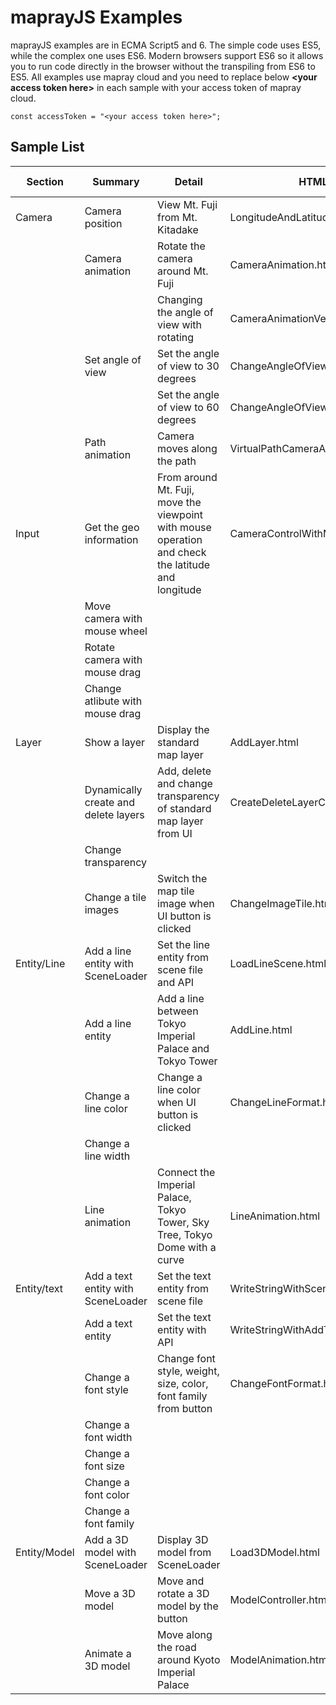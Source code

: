 # maprayJS Examples
maprayJS examples are in ECMA Script5 and 6.
The simple code uses ES5, while the complex one uses ES6.
Modern browsers support ES6 so it allows you to run code directly in the browser without the transpiling from ES6 to ES5.
All examples use mapray cloud and you need to replace below **\<your access token here\>** in each sample with your access token of mapray cloud.

```
const accessToken = "<your access token here>";
```

## Sample List

| Section  | Summary                              | Detail                                                      | HTML file                           | JavaScript                                        | Scene file |
|----------|--------------------------------------|-------------------------------------------------------------|-------------------------------------|---------------------------------------------------|-------------|
| Camera   | Camera position                      | View Mt. Fuji from Mt. Kitadake                             | LongitudeAndLatitudeCameraPos.html  | -                                                 | -           |
|          | Camera animation                     | Rotate the camera around Mt. Fuji                           | CameraAnimation.html                | CameraAnimation.js                                | -           |
|          |                                      | Changing the angle of view with rotating                    | CameraAnimationVer2.html            | CameraAnimationVer2.js                            | -           |
|          | Set angle of view                    | Set the angle of view to 30 degrees                         | ChangeAngleOfView30.html            | -                                                 | -           |
|          |                                      | Set the angle of view to 60 degrees                         | ChangeAngleOfView60.html            | -                                                 | -           |
|          | Path animation                       | Camera moves along the path                                 | VirtualPathCameraAnimation.html     | VirtualPathCameraAnimation.js                     | -           |
| Input    | Get the geo information              | From around Mt. Fuji, move the viewpoint with mouse operation and check the latitude and longitude| CameraControlWithMouse.html | CameraControlWithMouse.js CheckInputKeyAndMouse.js | - |
|          | Move camera with mouse wheel         |                                                             |                                     |                                                   |             |
|          | Rotate camera with mouse drag        |                                                             |                                     |                                                   |             |
|          | Change atlibute with mouse drag      |                                                             |                                     |                                                   |             |
| Layer    | Show a layer                         | Display the standard map layer                              | AddLayer.html                       | -                                                 | -           |
|          | Dynamically create and delete layers | Add, delete and change transparency of standard map layer from UI  | CreateDeleteLayerChangeOpacity.html | CreateDeleteLayerChangeOpacity.js          | -           |
|          | Change transparency                  |                                                                    |                                     |                                            |             |
|          | Change a tile images                 | Switch the map tile image when UI button is clicked                | ChangeImageTile.html                | ChangeImageTile.js                         | -           |
| Entity/Line  | Add a line entity with SceneLoader | Set the line entity from scene file and API                      | LoadLineScene.html                  | LoadLineScene.js                           | line.json   |
|              | Add a line entity                  | Add a line between Tokyo Imperial Palace and Tokyo Tower         | AddLine.html                        | -                                          | -           |
|              | Change a line color                | Change a line color when UI button is clicked                    | ChangeLineFormat.html               | ChangeLineFormat.js                        | -           |
|              | Change a line width                |                                                                  |                                     |                                            |             |
|              | Line animation                     | Connect the Imperial Palace, Tokyo Tower, Sky Tree, Tokyo Dome with a curve | LineAnimation.html       | LineAnimation.js                           | -           |
| Entity/text  | Add a text entity with SceneLoader | Set the text entity from scene file                              | WriteStringWithSceneLoder.html      | -                                          | font.json   |
|              | Add a text entity                  | Set the text entity with API                                     | WriteStringWithAddText.html         | -                                          | -           |
|              | Change a font style                | Change font style, weight, size, color, font family from button  | ChangeFontFormat.html               | ChangeFontFormat.js                        | -           |
|              | Change a font width                |                                                                  |                                     |                                            |             |
|              | Change a font size                 |                                                                  |                                     |                                            |             |
|              | Change a font color                |                                                                  |                                     |                                            |             |
|              | Change a font family               |                                                                  |                                     |                                            |             |
| Entity/Model | Add a 3D model with SceneLoader    | Display 3D model from SceneLoader                                | Load3DModel.html                    | Load3DModel.js                             | bus.json    |
|              | Move a 3D model                    | Move and rotate a 3D model by the button                         | ModelController.html                | ModelController.js                         | bus.json    |
|              | Animate a 3D model                 | Move along the road around Kyoto Imperial Palace                 | ModelAnimation.html                 | ModelAnimation.js                          | bus.json    |
